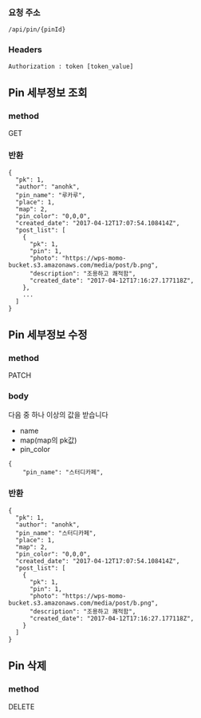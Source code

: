 ### 요청 주소

```
/api/pin/{pinId}
```
### Headers
```
Authorization : token [token_value]
```


## Pin 세부정보 조회


### method
GET

### 반환

```
{
  "pk": 1,
  "author": "anohk",
  "pin_name": "루카루",
  "place": 1,
  "map": 2,
  "pin_color": "0,0,0",
  "created_date": "2017-04-12T17:07:54.108414Z",
  "post_list": [
    {
      "pk": 1,
      "pin": 1,
      "photo": "https://wps-momo-bucket.s3.amazonaws.com/media/post/b.png",
      "description": "조용하고 쾌적함",
      "created_date": "2017-04-12T17:16:27.177118Z",
    },
    ...
  ]
}
```

## Pin 세부정보 수정


### method

PATCH

### body

다음 중 하나 이상의 값을 받습니다  

- name
- map(map의 pk값)
- pin_color

```
{
    "pin_name": "스터디카페",

```

### 반환

```
{
  "pk": 1,
  "author": "anohk",
  "pin_name": "스터디카페",
  "place": 1,
  "map": 2,
  "pin_color": "0,0,0",
  "created_date": "2017-04-12T17:07:54.108414Z",
  "post_list": [
    {
      "pk": 1,
      "pin": 1,
      "photo": "https://wps-momo-bucket.s3.amazonaws.com/media/post/b.png",
      "description": "조용하고 쾌적함",
      "created_date": "2017-04-12T17:16:27.177118Z",
    }
  ]
}
```

## Pin 삭제

### method

DELETE